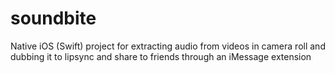 # soundbite
Native iOS (Swift) project for extracting audio from videos in camera roll and dubbing it to lipsync and share to friends through an iMessage extension
